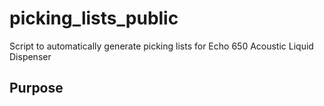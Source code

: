 # picking_lists_public
Script to automatically generate picking lists for Echo 650 Acoustic Liquid Dispenser


## Purpose
